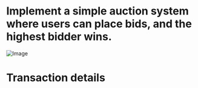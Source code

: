 # Implement a simple auction system where users can place bids, and the highest bidder wins.
![Image](https://github.com/user-attachments/assets/81bb704b-f222-4247-a0f0-2c395de68aae)
# Transaction details
